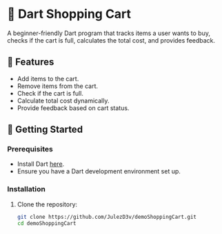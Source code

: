 # 🛒 Dart Shopping Cart

A beginner-friendly Dart program that tracks items a user wants to buy, checks if the cart is full, calculates the total cost, and provides feedback.

## 🚀 Features
- Add items to the cart.
- Remove items from the cart.
- Check if the cart is full.
- Calculate total cost dynamically.
- Provide feedback based on cart status.

## 🔧 Getting Started
### Prerequisites
- Install Dart [here](https://dart.dev/get-dart).
- Ensure you have a Dart development environment set up.

### Installation
1. Clone the repository:
   ```bash
   git clone https://github.com/JulezD3v/demoShoppingCart.git
   cd demoShoppingCart

